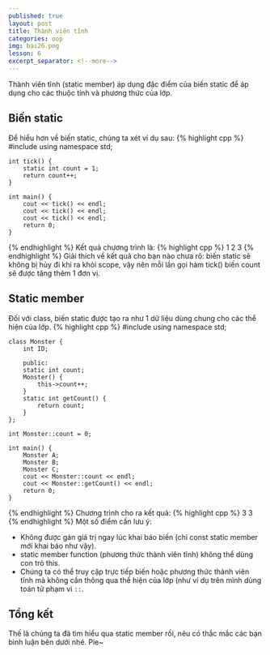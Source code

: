 ```yaml
---
published: true
layout: post
title: Thành viên tĩnh
categories: oop
img: bai26.png
lesson: 6
excerpt_separator: <!--more-->
---
```

Thành viên tĩnh (static member) áp dụng đặc điểm của biến static để áp dụng cho các thuộc tính và phương thức của lớp.
## Biến static
Để hiểu hơn về biến static, chúng ta xét ví dụ sau:
{% highlight cpp %}
    #include <iostream>
    using namespace std;
     
    int tick() {
    	static int count = 1;
    	return count++;
    }
     
    int main() {
    	cout << tick() << endl;
    	cout << tick() << endl;
    	cout << tick() << endl;
    	return 0;
    }
{% endhighlight %}
Kết quả chương trình là:
{% highlight cpp %}
	1
	2
	3
{% endhighlight %}
Giải thích về kết quả cho bạn nào chưa rõ: biến static sẽ không bị hủy đi khi ra khỏi scope, vậy nên mỗi lần gọi hàm tick() biến count sẽ được tăng thêm 1 đơn vị.
## Static member
Đối với class, biến static được tạo ra như 1 dữ liệu dùng chung cho các thể hiện của lớp.
{% highlight cpp %}
    #include <iostream>
    using namespace std;
     
    class Monster {
    	int ID;
     
    	public:
    	static int count;
    	Monster() {
    		this->count++;
    	}
    	static int getCount() {
    		return count;
    	}
    };
     
    int Monster::count = 0;
     
    int main() {
    	Monster A;
    	Monster B;
    	Monster C;
    	cout << Monster::count << endl;
    	cout << Monster::getCount() << endl;
    	return 0;
    }
{% endhighlight %}
Chương trình cho ra kết quả:
{% highlight cpp %}
	3
  	3
{% endhighlight %}
Một số điểm cần lưu ý:
- Không được gán giá trị ngay lúc khai báo biến (chỉ const static member mới khai báo như vậy).
- static member function (phương thức thành viên tĩnh) không thể dùng con trỏ this.
- Chúng ta có thể truy cập trực tiếp biến hoặc phương thức thành viên tĩnh mà không cần thông qua thể hiện của lớp (như ví dụ trên mình dùng toán tử phạm vi ``::``.
## Tổng kết
Thế là chúng ta đã tìm hiểu qua static member rồi, nêu có thắc mắc các bạn bình luận bên dưới nhé. Pie~
